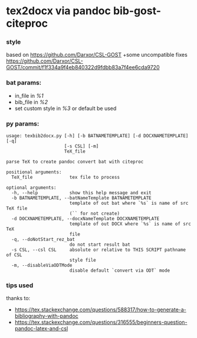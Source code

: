 # tex2docx via pandoc bib-gost-citeproc

### style 
based on https://github.com/Darxor/CSL-GOST  +some uncompatible fixes
https://github.com/Darxor/CSL-GOST/commit/f1f334a9f4eb840322d9fdbb83a7f4ee6cda9720


### bat params:
- in_file in 		_%1_ 
- bib_file in 		_%2_
- set custom style in _%3_ or default be used

### py params:
```
usage: texbib2docx.py [-h] [-b BATNAMETEMPLATE] [-d DOCXNAMETEMPLATE] [-q]
                      [-s CSL] [-m]
                      TeX_file

parse TeX to create pandoc convert bat with citeproc

positional arguments:
  TeX_file              tex file to process

optional arguments:
  -h, --help            show this help message and exit
  -b BATNAMETEMPLATE, --batNameTemplate BATNAMETEMPLATE
                        template of out bat where `%s` is name of src TeX file
                        (`` for not create)
  -d DOCXNAMETEMPLATE, --docxNameTemplate DOCXNAMETEMPLATE
                        template of out DOCX where `%s` is name of src TeX
                        file
  -q, --doNotStart_rez_bat
                        do not start result bat
  -s CSL, --csl CSL     absolute or relative to THIS SCRIPT pathname of CSL
                        style file
  -m, --disableViaODTMode
                        disable default `convert via ODT` mode

```




### tips used
thanks to:
- https://tex.stackexchange.com/questions/588317/how-to-generate-a-bibliography-with-pandoc
- https://tex.stackexchange.com/questions/316555/beginners-question-pandoc-latex-and-csl
